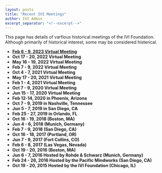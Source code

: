 ```yaml
---
layout: posts
title: "Recent IVI Meetings"
author: IVI Admin
excerpt_separator: "<!--excerpt-->"
---
```


This page has details of varfious historical meetings of the IVI Foundation.  Although 
primarily of historical interest, some may be considered histerical.

<!--excerpt-->

- [**Feb 6 - 9, 2023 Virtual Meeting**](/assets/meetings/2023Feb/Default-FEB2023.html)
- **Oct 17 - 20, 2022 Virtual Meeting**
- **May 16 - 19, 2022 Virtual Meeting**
- **Feb 7 - 9, 2022 Virtual Meeting**
- **Oct 4 - 7, 2021 Virtual Meeting**
- **May 17 - 20, 2021 Virtual Meeting**
- **Feb 1 - 4, 2021 Virtual Meeting**
- **Oct 7 - 9, 2020 Virtual Meeting**
- **Jun 15 - 17, 2020 Virtual Meeting**
- **Feb 12-14, 2020 in Phoenix, Arizona**
- **Oct 7 - 9, 2019 in Nashville, Tennessee**
- **Jun 5 - 7, 2019 in San Diego, CA**
- **Feb 25 - 27, 2019 in Orlando, FL**
- **Oct 16 - 19, 2018 (Boston, MA)**
- **Jun 4 - 6, 2018 (Munich, Germany)**
- **Feb 7 - 9, 2018 (San Diego, CA)**
- **Oct 16 - 18, 2017 (Portland, OR)**
- **Jun 7 - 9, 2017 (Fort Collins, CO)**
- **Feb 6 - 8, 2017 (Las Vegas, Nevada)**
- **Oct 19 - 20, 2016 (Boston, MA)**
- **Jun 6 - 7, 2016 Hosted by Rohde & Schwarz (Munich, Germany)**
- **Feb 24 - 26, 2016 Hosted by the Pacific Mindworks (San Diego, CA)**
- **Oct 19 - 20, 2015 Hosted by the IVI Foundation (Chicago, IL)**

